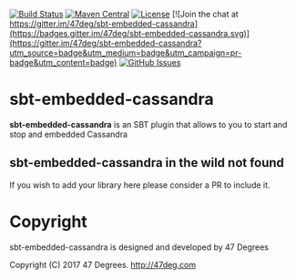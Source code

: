
[comment]: # (Start Badges)

[![Build Status](https://travis-ci.org/47deg/sbt-embedded-cassandra.svg?branch=master)](https://travis-ci.org/47deg/sbt-embedded-cassandra) [![Maven Central](https://img.shields.io/badge/maven%20central-0.0.1-green.svg)](https://repo1.maven.org/maven2/com/47deg/sbt-embedded-cassandra-plugin_2.12_1.0) [![License](https://img.shields.io/badge/license-Apache%202-blue.svg)](https://raw.githubusercontent.com/47deg/sbt-embedded-cassandra/master/LICENSE) [![Join the chat at https://gitter.im/47deg/sbt-embedded-cassandra](https://badges.gitter.im/47deg/sbt-embedded-cassandra.svg)](https://gitter.im/47deg/sbt-embedded-cassandra?utm_source=badge&utm_medium=badge&utm_campaign=pr-badge&utm_content=badge) [![GitHub Issues](https://img.shields.io/github/issues/47deg/sbt-embedded-cassandra.svg)](https://github.com/47deg/sbt-embedded-cassandra/issues)

[comment]: # (End Badges)

# sbt-embedded-cassandra

**sbt-embedded-cassandra** is an SBT plugin that allows to you to start and stop and embedded Cassandra

[comment]: # (End Replace)

## sbt-embedded-cassandra in the wild not found

If you wish to add your library here please consider a PR to include it.

[comment]: # (Start Copyright)
# Copyright

sbt-embedded-cassandra is designed and developed by 47 Degrees

Copyright (C) 2017 47 Degrees. <http://47deg.com>

[comment]: # (End Copyright)
